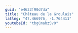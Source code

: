 ```yaml
---
guid: "e4633f90d7da"
title: "Château de la Groulais"
latlng: "47.466976, -1.764411"
youtubeId: "tbgCmabzSv0" 
---
```

